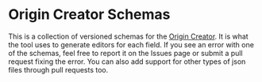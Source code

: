 # Origin Creator Schemas

This is a collection of versioned schemas for the [Origin Creator](https://xmgzx.github.io/apps/origin-creator/). It is what the tool uses to generate editors for each field. If you see an error with one of the schemas, feel free to report it on the Issues page or submit a pull request fixing the error. You can also add support for other types of json files through pull requests too.